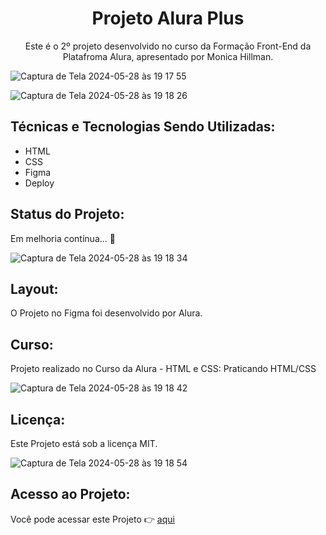 <h1 align="center">Projeto Alura Plus</h1>

<p align="center">Este é o 2º projeto desenvolvido no curso da Formação Front-End da Platafroma Alura, apresentado por Monica Hillman.</p>

![Captura de Tela 2024-05-28 às 19 17 55](https://github.com/paulateshima/aluraplus/assets/170154538/cf4c0e77-3b21-4c2a-846e-7155b74afab2)

![Captura de Tela 2024-05-28 às 19 18 26](https://github.com/paulateshima/aluraplus/assets/170154538/87fcf6ba-704e-468d-887a-871927621491)

## Técnicas e Tecnologias Sendo Utilizadas: 

* HTML
* CSS
* Figma
* Deploy

## Status do Projeto:

Em melhoria contínua... 👏

![Captura de Tela 2024-05-28 às 19 18 34](https://github.com/paulateshima/aluraplus/assets/170154538/3359b06e-6d2c-4f0d-9c22-5762bff0dc2c)

## Layout:

O Projeto no Figma foi desenvolvido por Alura.

## Curso:

Projeto realizado no Curso da Alura - HTML e CSS: Praticando HTML/CSS

![Captura de Tela 2024-05-28 às 19 18 42](https://github.com/paulateshima/aluraplus/assets/170154538/13ea51a0-77e4-4965-89c3-d05446420945)

## Licença:

Este Projeto está sob a licença MIT.

![Captura de Tela 2024-05-28 às 19 18 54](https://github.com/paulateshima/aluraplus/assets/170154538/cfd447f4-fafe-4ecf-b24b-3bbb0e112880)

## Acesso ao Projeto:

Você pode acessar este Projeto 👉 [aqui](https://aluraplus-chi-swart.vercel.app/)

